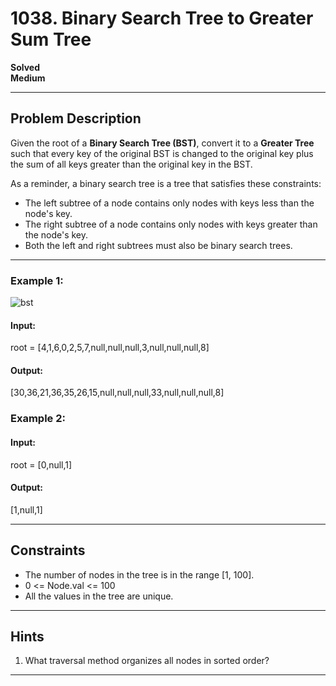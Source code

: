 # 1038. Binary Search Tree to Greater Sum Tree  
**Solved**  
**Medium**  

---

## Problem Description  
Given the root of a **Binary Search Tree (BST)**, convert it to a **Greater Tree** such that every key of the original BST is changed to the original key plus the sum of all keys greater than the original key in the BST.  

As a reminder, a binary search tree is a tree that satisfies these constraints:
- The left subtree of a node contains only nodes with keys less than the node's key.
- The right subtree of a node contains only nodes with keys greater than the node's key.
- Both the left and right subtrees must also be binary search trees.

---

### Example 1:  
![bst](https://github.com/user-attachments/assets/9da6a7e0-f9c2-4f19-bd9f-7eab5356c99d)

#### Input:
root = [4,1,6,0,2,5,7,null,null,null,3,null,null,null,8]
#### Output:
[30,36,21,36,35,26,15,null,null,null,33,null,null,null,8]

### Example 2:
#### Input:
root = [0,null,1]
#### Output:
[1,null,1]

---

## Constraints  
- The number of nodes in the tree is in the range [1, 100].  
- 0 <= Node.val <= 100  
- All the values in the tree are unique.  

---

## Hints  
1. What traversal method organizes all nodes in sorted order?

---
